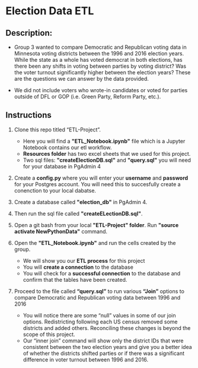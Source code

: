 # Election Data ETL

## **Description:**
* Group 3 wanted to compare Democratic and Republican voting data in Minnesota voting districts between the 1996 and 2016 election years. While the state as a whole has voted democrat in both elections, has there been any shifts in voting between parties by voting district? Was the voter turnout significantly higher between the election years? These are the questions we can answer by the data provided. 

* We did not include voters who wrote-in candidates or voted for parties outside of DFL or GOP (i.e. Green Party, Reform Party, etc.). 

## **Instructions**
1. Clone this repo titled “ETL-Project”. 
    * Here you will find a **"ETL_Notebook.ipynb"** file which is a Jupyter Notebook contains our etl workflow.
    * **Resources folder** has two excel sheets that we used for this project.
    * Two sql files: **"createElectionDB.sql"** and **"query.sql"** you will need for your database in PgAdmin 4

2. Create a **config.py** where you will enter your **username** and **password** for your Postgres account. You will need this to succesfully create a conenction to your local dabatse.

3. Create a database called **"election_db"** in PgAdmin 4.

4. Then run the sql file called **"createELectionDB.sql"**.

5. Open a git bash from your local **"ETL-Project" folder**. Run **"source activate NewPythonData"** command.

6. Open the **"ETL_Notebook.ipynb"** and run the cells created by the group.
   * We will show you our **ETL process** for this project
   * You will **create a connection** to the database
   * You will check for a **successful connection** to the database and confirm that the tables have been created.

7. Proceed to the file called **“query.sql”** to run various **“Join”** options to compare Democratic and Republican voting data between 1996 and 2016
   * You will notice there are some “null” values in some of our join options. Redistricting following each US census removed some districts and added others. Reconciling these changes is beyond the scope of this project.
   * Our “inner join” command will show only the district IDs that were consistent between the two election years and give you a better idea of whether the districts shifted parties or if there was a significant difference in voter turnout between 1996 and 2016. 
